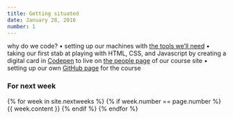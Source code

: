 ```yaml
---
title: Getting situated
date: January 28, 2016
number: 1
---
```


why do we code? • setting up our machines with [the tools we’ll need](tools-and-materials) • taking our first stab at playing with HTML, CSS, and Javascript by creating a digital card in <a href="http://codepen.io/duffles/pen/EjQLzy">Codepen</a> to live on [the people page](people) of our course site • setting up our own [GitHub page](https://pages.github.com/) for the course

### For next week

{% for week in site.nextweeks %} {% if week.number == page.number %} {{ week.content }} {% endif %} {% endfor %}